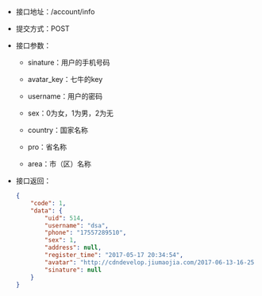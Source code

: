 * 接口地址：/account/info

* 提交方式：POST

* 接口参数：

  * sinature：用户的手机号码

  * avatar\_key：七牛的key

  * username：用户的密码

  * sex：0为女，1为男，2为无

  * country：国家名称

  * pro：省名称

  * area：市（区）名称

* 接口返回：

  ```json
  {
      "code": 1,
      "data": {
          "uid": 514,
          "username": "dsa",
          "phone": "17557289510",
          "sex": 1,
          "address": null,
          "register_time": "2017-05-17 20:34:54",
          "avatar": "http://cdndevelop.jiumaojia.com/2017-06-13-16-25-45175?imageView2/2/w/100",
          "sinature": null
      }
  }
  ```



